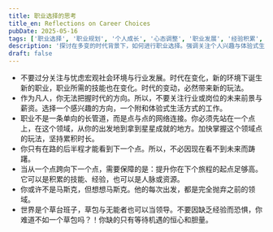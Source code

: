 ```yaml
---
title: 职业选择的思考
title_en: Reflections on Career Choices
pubDate: 2025-05-16
tags: ['职业选择', '职业规划', '个人成长', '心态调整', '职业发展', '经验积累', 'Career Path']
description: '探讨在多变的时代背景下，如何进行职业选择。强调关注个人兴趣与体验式生活，将职业生涯视为点状连接的探索过程，鼓励积极积累、勇敢尝试，不必过分忧虑未来或因缺乏经验而恐惧。'
draft: false
---
```




- 不要过分关注与忧虑宏观社会环境与行业发展。时代在变化，新的环境下诞生新的职业，职业所需的技能也在变化。时代的变动，必然带来新的玩法。
- 作为凡人，你无法把握时代的方向。所以，不要关注行业或岗位的未来前景与薪资。选择一个感兴趣的方向，一个附和体验式生活方式的工作。
- 职业不是一条单向的长管道，而是点与点的网络连接。你必须先站在一个点上，在这个领域，从你的出发地到拿到星星成就的地方。加快掌握这个领域点的玩法，坚持累积时长。
- 你只有在路的后半程才能看到下一个点。所以，不必因现在看不到未来而踌躇。
- 当从一个点跨向下一个点，需要保障的是：提升你在下个旅程的起点足够高。它可以是积累的技能、经验，也可以是人脉或资源。
- 你或许不是马斯克，但想想马斯克。他的每次出发，都是完全抛弃之前的领域。
- 世界是个草台班子，草包与无能者也可以当领导。不要因缺乏经验而恐惧，你难道不如一个草包吗？！你缺的只有等待机遇的恒心和胆量。
